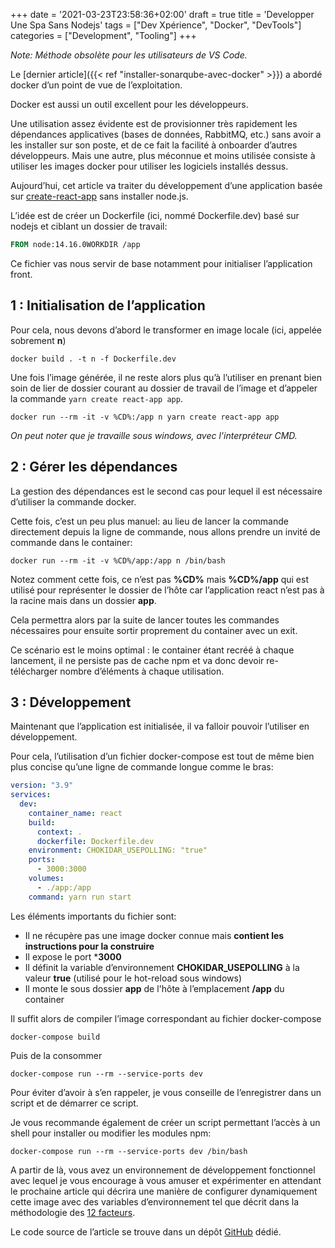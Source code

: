 +++
date = '2021-03-23T23:58:36+02:00'
draft = true
title = 'Developper Une Spa Sans Nodejs'
tags = ["Dev Xpérience", "Docker", "DevTools"]
categories = ["Development", "Tooling"]
+++

*Note: Méthode obsolète pour les utilisateurs de VS Code.*

Le [dernier article]({{< ref "installer-sonarqube-avec-docker" >}}) a abordé docker d’un point de vue de l’exploitation.

Docker est aussi un outil excellent pour les développeurs.

Une utilisation assez évidente est de provisionner très rapidement les dépendances applicatives (bases de données, RabbitMQ, etc.) sans avoir a les installer sur son poste, et de ce fait la facilité à onboarder d’autres développeurs. Mais une autre, plus méconnue et moins utilisée consiste à utiliser les images docker pour utiliser les logiciels installés dessus.

Aujourd’hui, cet article va traiter du développement d’une application basée sur [create-react-app](https://create-react-app.dev/) sans installer node.js.

L’idée est de créer un Dockerfile (ici, nommé Dockerfile.dev) basé sur nodejs et ciblant un dossier de travail:

```Dockerfile
FROM node:14.16.0WORKDIR /app
```

Ce fichier vas nous servir de base notamment pour initialiser l’application front.

## 1 : Initialisation de l’application

Pour cela, nous devons d’abord le transformer en image locale (ici, appelée sobrement **n**)

```script
docker build . -t n -f Dockerfile.dev
```

Une fois l’image générée, il ne reste alors plus qu’à l’utiliser en prenant bien soin de lier de dossier courant au dossier de travail de l’image et d’appeler la commande `yarn create react-app app`.

```script
docker run --rm -it -v %CD%:/app n yarn create react-app app
````

*On peut noter que je travaille sous windows, avec l'interpréteur CMD.*

## 2 : Gérer les dépendances

La gestion des dépendances est le second cas pour lequel il est nécessaire d’utiliser la commande docker.

Cette fois, c’est un peu plus manuel: au lieu de lancer la commande directement depuis la ligne de commande, nous allons prendre un invité de commande dans le container:

```script
docker run --rm -it -v %CD%/app:/app n /bin/bash
```

Notez comment cette fois, ce n’est pas **%CD%** mais **%CD%/app** qui est utilisé pour représenter le dossier de l’hôte car l’application react n’est pas à la racine mais dans un dossier **app**.

Cela permettra alors par la suite de lancer toutes les commandes nécessaires pour ensuite sortir proprement du container avec un exit.

Ce scénario est le moins optimal : le container étant recréé à chaque lancement, il ne persiste pas de cache npm et va donc devoir re-télécharger nombre d’éléments à chaque utilisation.

## 3 : Développement

Maintenant que l’application est initialisée, il va falloir pouvoir l’utiliser en développement.

Pour cela, l’utilisation d’un fichier docker-compose est tout de même bien plus concise qu’une ligne de commande longue comme le bras:

```yaml
version: "3.9" 
services: 
  dev: 
    container_name: react 
    build: 
      context: . 
      dockerfile: Dockerfile.dev 
    environment: CHOKIDAR_USEPOLLING: "true" 
    ports: 
      - 3000:3000 
    volumes: 
      - ./app:/app 
    command: yarn run start
```

Les éléments importants du fichier sont:

- Il ne récupère pas une image docker connue mais **contient les instructions pour la construire**
- Il expose le port ***3000**
- Il définit la variable d’environnement **CHOKIDAR_USEPOLLING** à la valeur **true** (utilisé pour le hot-reload sous windows)
- Il monte le sous dossier **app** de l'hôte à l’emplacement **/app** du container

Il suffit alors de compiler l’image correspondant au fichier docker-compose

```script
docker-compose build
```

Puis de la consommer

```script
docker-compose run --rm --service-ports dev
```

Pour éviter d’avoir à s’en rappeler, je vous conseille de l’enregistrer dans un script et de démarrer ce script.

Je vous recommande également de créer un script permettant l’accès à un shell pour installer ou modifier les modules npm:

```script
docker-compose run --rm --service-ports dev /bin/bash
```

A partir de là, vous avez un environnement de développement fonctionnel avec lequel je vous encourage à vous amuser et expérimenter en attendant le prochaine article qui décrira une manière de configurer dynamiquement cette image avec des variables d’environnement tel que décrit dans la méthodologie des [12 facteurs](https://12factor.net/fr/config).

Le code source de l’article se trouve dans un dépôt [GitHub](https://github.com/trucs2dev/developper-une-spa-sans-nodejs) dédié.
